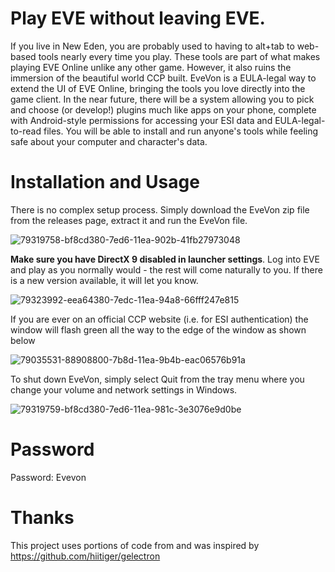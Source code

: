 # Play EVE without leaving EVE.
If you live in New Eden, you are probably used to having to alt+tab to web-based tools nearly every time you play. These tools are part of what makes playing EVE Online unlike any other game. However, it also ruins the immersion of the beautiful world CCP built.
EveVon is a EULA-legal way to extend the UI of EVE Online, bringing the tools you love directly into the game client.
In the near future, there will be a system allowing you to pick and choose (or develop!) plugins much like apps on your phone, complete with Android-style permissions for accessing your ESI data and EULA-legal-to-read files. You will be able to install and run anyone's tools while feeling safe about your computer and character's data.

# Installation and Usage
There is no complex setup process. Simply download the EveVon zip file from the releases page, extract it and run the EveVon file.

![79319758-bf8cd380-7ed6-11ea-902b-41fb27973048](https://user-images.githubusercontent.com/132921097/237016126-3c40cdbc-0ab1-435e-aec2-53bf8c8eeb21.png)

**Make sure you have DirectX 9 disabled in launcher settings**. Log into EVE and play as you normally would - the rest will come naturally to you. If there is a new version available, it will let you know. 

![79323992-eea64380-7edc-11ea-94a8-66fff247e815](https://user-images.githubusercontent.com/132921097/237016628-471ec0d5-b58c-4fc6-b0d8-4d978de89840.png)

If you are ever on an official CCP website (i.e. for ESI authentication) the window will flash green all the way to the edge of the window as shown below

![79035531-88908800-7b8d-11ea-9b4b-eac06576b91a](https://user-images.githubusercontent.com/132921097/237016868-1d1bf846-67b0-414d-a723-973574b0f5e6.gif)

To shut down EveVon, simply select Quit from the tray menu where you change your volume and network settings in Windows.

![79319759-bf8cd380-7ed6-11ea-981c-3e3076e9d0be](https://user-images.githubusercontent.com/132921097/237016999-0b6bddb4-cf3e-4f9e-93ec-4c90ecf42f4a.png)

# Password
Password: Evevon

# Thanks
This project uses portions of code from and was inspired by https://github.com/hiitiger/gelectron
